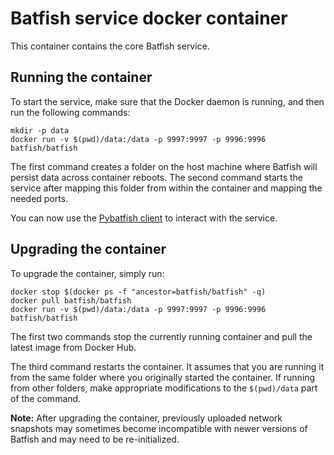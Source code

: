 # Batfish service docker container

This container contains the core Batfish service.

## Running the container

To start the service, make sure that the Docker daemon is running, and then run the following commands:
```
mkdir -p data
docker run -v $(pwd)/data:/data -p 9997:9997 -p 9996:9996 batfish/batfish
```
The first command creates a folder on the host machine where Batfish will persist data across container reboots. The second command starts the service after mapping this folder from within the container and mapping the needed ports. 
    
You can now use the [Pybatfish client](pybf) to interact with the service.

## Upgrading the container

To upgrade the container, simply run:
```
docker stop $(docker ps -f "ancestor=batfish/batfish" -q)
docker pull batfish/batfish
docker run -v $(pwd)/data:/data -p 9997:9997 -p 9996:9996 batfish/batfish
```

The first two commands stop the currently running container and pull the latest image from Docker Hub. 

The third command restarts the container. It assumes that you are running it from the same folder where you originally started the container. If running from other folders, make appropriate modifications to the `$(pwd)/data` part of the command.

**Note:** After upgrading the container, previously uploaded network snapshots may sometimes become incompatible with newer versions of Batfish and may need to be re-initialized.


[pybf]: https://github.com/batfish/pybatfish

